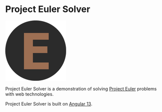 # Project Euler Solver

<a href="https://euler.loicviennois.com/" target="_blank"><img src="client/src/assets/icons/icon-192x192.png" width="192" alt="logo" /></a>

Project Euler Solver is a demonstration of solving [Project Euler](https://projecteuler.net/) problems with web technologies.

Project Euler Solver is built on [Angular 13](https://angular.io).

